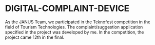 # DIGITAL-COMPLAINT-DEVICE

As the JANUS Team, we participated in the Teknofest
competition in the field of Tourism Technologies.
The complaint/suggestion application specified in the
project was developed by me.
In the competition, the project came 12th in the final.
